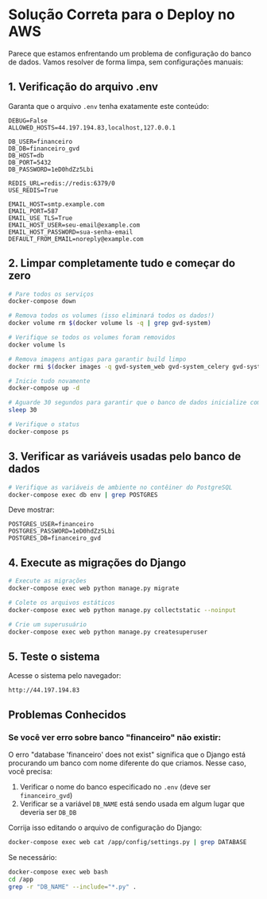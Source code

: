# Solução Correta para o Deploy no AWS

Parece que estamos enfrentando um problema de configuração do banco de dados. Vamos resolver de forma limpa, sem configurações manuais:

## 1. Verificação do arquivo .env

Garanta que o arquivo `.env` tenha exatamente este conteúdo:

```
DEBUG=False
ALLOWED_HOSTS=44.197.194.83,localhost,127.0.0.1

DB_USER=financeiro
DB_DB=financeiro_gvd
DB_HOST=db
DB_PORT=5432
DB_PASSWORD=1eD0hdZz5Lbi

REDIS_URL=redis://redis:6379/0
USE_REDIS=True

EMAIL_HOST=smtp.example.com
EMAIL_PORT=587
EMAIL_USE_TLS=True
EMAIL_HOST_USER=seu-email@example.com
EMAIL_HOST_PASSWORD=sua-senha-email
DEFAULT_FROM_EMAIL=noreply@example.com
```

## 2. Limpar completamente tudo e começar do zero

```bash
# Pare todos os serviços
docker-compose down

# Remova todos os volumes (isso eliminará todos os dados!)
docker volume rm $(docker volume ls -q | grep gvd-system)

# Verifique se todos os volumes foram removidos
docker volume ls

# Remova imagens antigas para garantir build limpo
docker rmi $(docker images -q gvd-system_web gvd-system_celery gvd-system_celery-beat)

# Inicie tudo novamente
docker-compose up -d

# Aguarde 30 segundos para garantir que o banco de dados inicialize completamente
sleep 30

# Verifique o status
docker-compose ps
```

## 3. Verificar as variáveis usadas pelo banco de dados

```bash
# Verifique as variáveis de ambiente no contêiner do PostgreSQL
docker-compose exec db env | grep POSTGRES
```

Deve mostrar:
```
POSTGRES_USER=financeiro
POSTGRES_PASSWORD=1eD0hdZz5Lbi
POSTGRES_DB=financeiro_gvd
```

## 4. Execute as migrações do Django

```bash
# Execute as migrações
docker-compose exec web python manage.py migrate

# Colete os arquivos estáticos
docker-compose exec web python manage.py collectstatic --noinput

# Crie um superusuário
docker-compose exec web python manage.py createsuperuser
```

## 5. Teste o sistema

Acesse o sistema pelo navegador:
```
http://44.197.194.83
```

## Problemas Conhecidos

### Se você ver erro sobre banco "financeiro" não existir:

O erro "database 'financeiro' does not exist" significa que o Django está procurando um banco com nome diferente do que criamos. Nesse caso, você precisa:

1. Verificar o nome do banco especificado no `.env` (deve ser `financeiro_gvd`)
2. Verificar se a variável `DB_NAME` está sendo usada em algum lugar que deveria ser `DB_DB`

Corrija isso editando o arquivo de configuração do Django:

```bash
docker-compose exec web cat /app/config/settings.py | grep DATABASE
```

Se necessário:

```bash
docker-compose exec web bash
cd /app
grep -r "DB_NAME" --include="*.py" .
```
